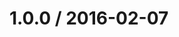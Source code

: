 <!--remark setext-->

<!--lint disable no-multiple-toplevel-headings -->

1.0.0 / 2016-02-07
==================
